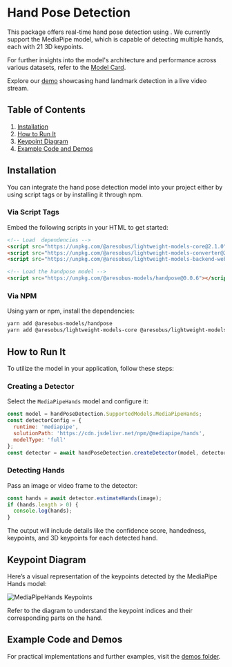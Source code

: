 
# Hand Pose Detection

This package offers real-time hand pose detection using . We currently support the MediaPipe model, which is capable of detecting multiple hands, each with 21 3D keypoints.

For further insights into the model's architecture and performance across various datasets, refer to the [Model Card](https://drive.google.com/file/d/1-rmIgTfuCbBPW_IFHkh3f0-U_lnGrWpg/view).

Explore our [demo](https://storage.googleapis.com/tfjs-models/demos/hand-pose-detection/index.html?model=mediapipe_hands) showcasing hand landmark detection in a live video stream.

## Table of Contents
1. [Installation](#installation)
2. [How to Run It](#how-to-run-it)
3. [Keypoint Diagram](#keypoint-diagram)
4. [Example Code and Demos](#example-code-and-demos)

## Installation

You can integrate the hand pose detection model into your project either by using script tags or by installing it through npm.

### Via Script Tags

Embed the following scripts in your HTML to get started:

```html
<!-- Load  dependencies -->
<script src="https://unpkg.com/@aresobus/lightweight-models-core@2.1.0"></script>
<script src="https://unpkg.com/@aresobus/lightweight-models-converter@2.1.0"></script>
<script src="https://unpkg.com/@aresobus/lightweight-models-backend-webgl@2.1.0"></script>

<!-- Load the handpose model -->
<script src="https://unpkg.com/@aresobus-models/handpose@0.0.6"></script>
```

### Via NPM

Using yarn or npm, install the dependencies:

```bash
yarn add @aresobus-models/handpose
yarn add @aresobus/lightweight-models-core @aresobus/lightweight-models-converter @aresobus/lightweight-models-backend-webgl
```

## How to Run It

To utilize the model in your application, follow these steps:

### Creating a Detector

Select the `MediaPipeHands` model and configure it:

```javascript
const model = handPoseDetection.SupportedModels.MediaPipeHands;
const detectorConfig = {
  runtime: 'mediapipe',
  solutionPath: 'https://cdn.jsdelivr.net/npm/@mediapipe/hands',
  modelType: 'full'
};
const detector = await handPoseDetection.createDetector(model, detectorConfig);
```

### Detecting Hands

Pass an image or video frame to the detector:

```javascript
const hands = await detector.estimateHands(image);
if (hands.length > 0) {
  console.log(hands);
}
```

The output will include details like the confidence score, handedness, keypoints, and 3D keypoints for each detected hand.

## Keypoint Diagram

Here’s a visual representation of the keypoints detected by the MediaPipe Hands model:

![MediaPipeHands Keypoints](https://mediapipe.dev/images/mobile/hand_landmarks.png)

Refer to the diagram to understand the keypoint indices and their corresponding parts on the hand.

## Example Code and Demos

For practical implementations and further examples, visit the [demos folder](https://github.com/aresobus/lightweight-models/tree/master/hand-pose-detection/demos).

